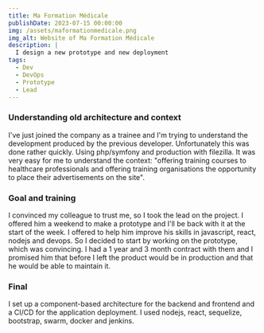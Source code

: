 ```yaml
---
title: Ma Formation Médicale
publishDate: 2023-07-15 00:00:00
img: /assets/maformationmedicale.png
img_alt: Website of Ma Formation Médicale
description: |
  I design a new prototype and new deployment
tags:
  - Dev
  - DevOps
  - Prototype
  - Lead
---
```


### Understanding old architecture and context

I've just joined the company as a trainee and I'm trying to understand the development produced by the previous developer.
Unfortunately this was done rather quickly.
Using php/symfony and production with filezilla.
It was very easy for me to understand the context: "offering training courses to healthcare professionals and offering training organisations the opportunity to place their advertisements on the site".

### Goal and training

I convinced my colleague to trust me, so I took the lead on the project.
I offered him a weekend to make a prototype and I'll be back with it at the start of the week.
I offered to help him improve his skills in javascript, react, nodejs and devops.
So I decided to start by working on the prototype, which was convincing.
I had a 1 year and 3 month contract with them and I promised him that before I left the product would be in production and that he would be able to maintain it.

### Final

I set up a component-based architecture for the backend and frontend and a CI/CD for the application deployment.
I used nodejs, react, sequelize, bootstrap, swarm, docker and jenkins.
